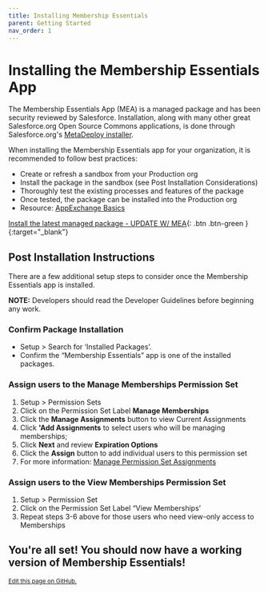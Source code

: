 ```yaml
---
title: Installing Membership Essentials
parent: Getting Started
nav_order: 1
---
```


# Installing the Membership Essentials App

The Membership Essentials App (MEA) is a managed package and has been security reviewed by Salesforce. Installation, along with many other great Salesforce.org Open Source Commons applications, is done through Salesforce.org's [MetaDeploy installer](https://github.com/SFDO-Tooling/MetaDeploy).

When installing the Membership Essentials app for your organization, it is recommended to follow best practices:
* Create or refresh a sandbox from your Production org
* Install the package in the sandbox (see Post Installation Considerations)
* Thoroughly test the existing processes and features of the package
* Once tested, the package can be installed into the Production org
* Resource: [AppExchange Basics](https://trailhead.salesforce.com/content/learn/modules/appexchange_basics)


[Install the latest managed package - UPDATE W/ MEA](https://install.salesforce.org/products/SummitEventsApp/latest){: .btn .btn-green }{:target="_blank"}

## Post Installation Instructions

There are a few additional setup steps to consider once the Membership Essentials app is installed.

**NOTE:** Developers should read the Developer Guidelines before beginning any work.

### Confirm Package Installation
* Setup > Search for ‘Installed Packages’.
* Confirm the “Membership Essentials” app is one of the installed packages.

### Assign users to the Manage Memberships Permission Set
1. Setup > Permission Sets 
2. Click on the Permission Set Label **Manage Memberships**
3. Click the **Manage Assignments** button to view Current Assignments
4. Click **'Add Assignments** to select users who will be managing memberships; 
5. Click **Next** and review **Expiration Options**
6. Click the **Assign** button to add individual users to this permission set
7. For more information: [Manage Permission Set Assignments](https://help.salesforce.com/s/articleView?id=sf.perm_sets_manage_assignments.htm&type=5)

### Assign users to the View Memberships Permission Set
1. Setup > Permission Set
2. Click on the Permission Set Label “View Memberships’
3. Repeat steps 3-6 above for those users who need view-only access to Memberships







## You're all set! You should now have a working version of Membership Essentials!


<footer>
   <a href="https://github.com/SFDO-Community-Sprints/MembershipSchemaAndBenefits-Documentation/edit/main/docs/Getting-Started/Installing.md" style="font-size: smaller;">Edit this page on GitHub.</a>
</footer>
